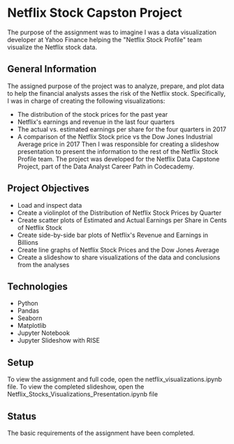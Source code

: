 # Netflix Stock Capston Project
The purpose of the assignment was to imagine I was a data visualization developer at Yahoo Finance helping the "Netflix Stock Profile" team visualize the Netflix stock data.
## General Information
The assigned purpose of the project was to analyze, prepare, and plot data to help the financial analysts asses the risk of the Netflix stock.
Specifically, I was in charge of creating the following visualizations:
+ The distribution of the stock prices for the past year
+ Netflix's earnings and revenue in the last four quarters
+ The actual vs. estimated earnings per share for the four quarters in 2017
+ A comparison of the Netflix Stock price vs the Dow Jones Industrial Average price in 2017 
Then I was responsible for creating a slideshow presentation to present the information to the rest of the Netflix Stock Profile team.
The project was developed for the Netflix Data Capstone Project, part of the Data Analyst Career Path in Codecademy.

## Project Objectives
- Load and inspect data
- Create a violinplot of the Distribution of Netflix Stock Prices by Quarter
- Create scatter plots of Estimated and Actual Earnings per Share in Cents of Netflix Stock
- Create side-by-side bar plots of Netflix's Revenue and Earnings in Billions
- Create line graphs of Netflix Stock Prices and the Dow Jones Average
- Create a slideshow to share visualizations of the data and conclusions from the analyses

## Technologies
- Python
- Pandas
- Seaborn
- Matplotlib
- Jupyter Notebook
- Jupyter Slideshow with RISE

## Setup
To view the assignment and full code, open the netflix_visualizations.ipynb file.
To view the completed slideshow, open the Netflix_Stocks_Visualizations_Presentation.ipynb file

## Status
The basic requirements of the assignment have been completed.
